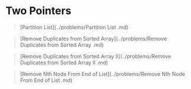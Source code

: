 # Two Pointers

> [Partition List](../problems/Partition List .md)

> [Remove Duplicates from Sorted Array](../problems/Remove Duplicates from Sorted Array .md)

> [Remove Duplicates from Sorted Array II](../problems/Remove Duplicates from Sorted Array II .md)

> [Remove Nth Node From End of List](../problems/Remove Nth Node From End of List .md)

